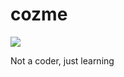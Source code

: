 # cozme

<p>
<img src="https://github-readme-stats.vercel.app/api?username=cozgerest&show_icons=true&hide_border=false" />
</p>

  Not a coder, just learning
